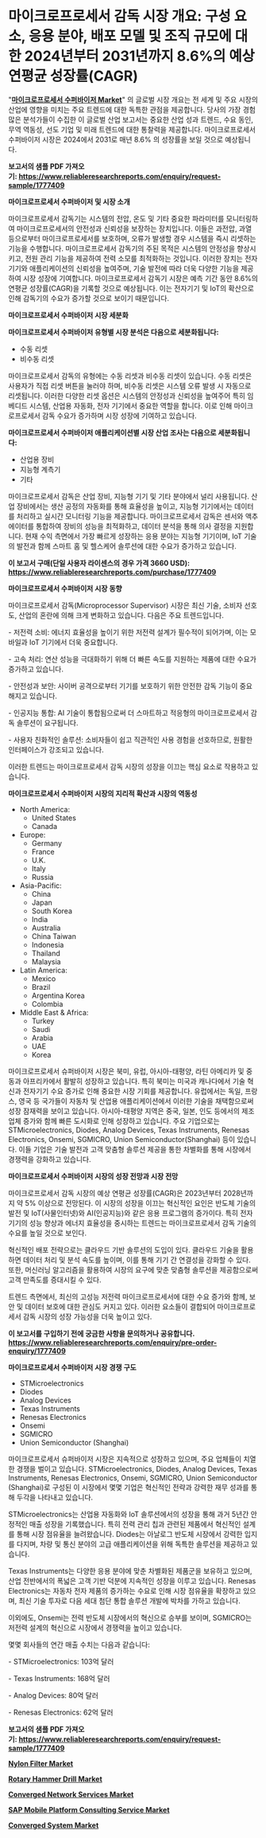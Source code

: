 <p><h1>마이크로프로세서 감독 시장 개요: 구성 요소, 응용 분야, 배포 모델 및 조직 규모에 대한 2024년부터 2031년까지 8.6%의 예상 연평균 성장률(CAGR)</h1></p><p>"<strong><a href="https://www.reliableresearchreports.com/global-microprocessor-supervisor-market-r1777409?utm_campaign=105&utm_medium=7&utm_source=Github&utm_content=ia&utm_term=28112024&utm_id=microprocessor-supervisor">마이크로프로세서 수퍼바이저 Market</a></strong>" 의 글로벌 시장 개요는 전 세계 및 주요 시장의 산업에 영향을 미치는 주요 트렌드에 대한 독특한 관점을 제공합니다. 당사의 가장 경험 많은 분석가들이 수집한 이 글로벌 산업 보고서는 중요한 산업 성과 트렌드, 수요 동인, 무역 역동성, 선도 기업 및 미래 트렌드에 대한 통찰력을 제공합니다. 마이크로프로세서 수퍼바이저 시장은 2024에서 2031로 매년 8.6% 의 성장률을 보일 것으로 예상됩니다.&nbsp;</p>
<p><strong>보고서의 샘플 PDF 가져오기:&nbsp;<a href="https://www.reliableresearchreports.com/enquiry/request-sample/1777409?utm_campaign=105&utm_medium=7&utm_source=Github&utm_content=ia&utm_term=28112024&utm_id=microprocessor-supervisor">https://www.reliableresearchreports.com/enquiry/request-sample/1777409</a></strong></p>
<p><strong>마이크로프로세서 수퍼바이저 및 시장 소개</strong></p>
<p><p>마이크로프로세서 감독기는 시스템의 전압, 온도 및 기타 중요한 파라미터를 모니터링하여 마이크로프로세서의 안전성과 신뢰성을 보장하는 장치입니다. 이들은 과전압, 과열 등으로부터 마이크로프로세서를 보호하며, 오류가 발생할 경우 시스템을 즉시 리셋하는 기능을 수행합니다. 마이크로프로세서 감독기의 주된 목적은 시스템의 안정성을 향상시키고, 전원 관리 기능을 제공하여 전력 소모를 최적화하는 것입니다. 이러한 장치는 전자기기와 애플리케이션의 신뢰성을 높여주며, 기술 발전에 따라 더욱 다양한 기능을 제공하여 시장 성장에 기여합니다. 마이크로프로세서 감독기 시장은 예측 기간 동안 8.6%의 연평균 성장률(CAGR)을 기록할 것으로 예상됩니다. 이는 전자기기 및 IoT의 확산으로 인해 감독기의 수요가 증가할 것으로 보이기 때문입니다.</p></p>
<p><strong>마이크로프로세서 수퍼바이저 시장 세분화</strong></p>
<p><strong>마이크로프로세서 수퍼바이저 유형별 시장 분석은 다음으로 세분화됩니다:</strong></p>
<p><ul><li>수동 리셋</li><li>비수동 리셋</li></ul></p>
<p><p>마이크로프로세서 감독의 유형에는 수동 리셋과 비수동 리셋이 있습니다. 수동 리셋은 사용자가 직접 리셋 버튼을 눌러야 하며, 비수동 리셋은 시스템 오류 발생 시 자동으로 리셋됩니다. 이러한 다양한 리셋 옵션은 시스템의 안정성과 신뢰성을 높여주어 특히 임베디드 시스템, 산업용 자동화, 전자 기기에서 중요한 역할을 합니다. 이로 인해 마이크로프로세서 감독 수요가 증가하며 시장 성장에 기여하고 있습니다.</p></p>
<p><strong>마이크로프로세서 수퍼바이저 애플리케이션별 시장 산업 조사는 다음으로 세분화됩니다:</strong></p>
<p><ul><li>산업용 장비</li><li>지능형 계측기</li><li>기타</li></ul></p>
<p><p>마이크로프로세서 감독은 산업 장비, 지능형 기기 및 기타 분야에서 널리 사용됩니다. 산업 장비에서는 생산 공정의 자동화를 통해 효율성을 높이고, 지능형 기기에서는 데이터를 처리하고 실시간 모니터링 기능을 제공합니다. 마이크로프로세서 감독은 센서와 액추에이터를 통합하여 장비의 성능을 최적화하고, 데이터 분석을 통해 의사 결정을 지원합니다. 현재 수익 측면에서 가장 빠르게 성장하는 응용 분야는 지능형 기기이며, IoT 기술의 발전과 함께 스마트 홈 및 헬스케어 솔루션에 대한 수요가 증가하고 있습니다.</p></p>
<p><strong>이 보고서 구매(단일 사용자 라이센스의 경우 가격 3660 USD): <a href="https://www.reliableresearchreports.com/purchase/1777409?utm_campaign=105&utm_medium=7&utm_source=Github&utm_content=ia&utm_term=28112024&utm_id=microprocessor-supervisor">https://www.reliableresearchreports.com/purchase/1777409</a></strong></p>
<p><strong>마이크로프로세서 수퍼바이저 시장 동향</strong></p>
<p><p>마이크로프로세서 감독(Microprocessor Supervisor) 시장은 최신 기술, 소비자 선호도, 산업의 혼란에 의해 크게 변화하고 있습니다. 다음은 주요 트렌드입니다.</p><p>- 저전력 소비: 에너지 효율성을 높이기 위한 저전력 설계가 필수적이 되어가며, 이는 모바일과 IoT 기기에서 더욱 중요합니다.</p><p>- 고속 처리: 연산 성능을 극대화하기 위해 더 빠른 속도를 지원하는 제품에 대한 수요가 증가하고 있습니다.</p><p>- 안전성과 보안: 사이버 공격으로부터 기기를 보호하기 위한 안전한 감독 기능이 중요해지고 있습니다.</p><p>- 인공지능 통합: AI 기술이 통합됨으로써 더 스마트하고 적응형의 마이크로프로세서 감독 솔루션이 요구됩니다.</p><p>- 사용자 친화적인 솔루션: 소비자들이 쉽고 직관적인 사용 경험을 선호하므로, 원활한 인터페이스가 강조되고 있습니다.</p><p>이러한 트렌드는 마이크로프로세서 감독 시장의 성장을 이끄는 핵심 요소로 작용하고 있습니다.</p></p>
<p><strong>마이크로프로세서 수퍼바이저 시장의 지리적 확산과 시장의 역동성</strong></p>
<p><ul>
    <li>
        North America:
        <ul>
            <li>United States</li>
            <li>Canada</li>
        </ul>
    </li>
    <li>
        Europe:
        <ul>
            <li>Germany</li>
            <li>France</li>
            <li>U.K.</li>
            <li>Italy</li>
            <li>Russia</li>
        </ul>
    </li>
    <li>
        Asia-Pacific:
        <ul>
            <li>China</li>
            <li>Japan</li>
            <li>South Korea</li>
            <li>India</li>
            <li>Australia</li>
            <li>China Taiwan</li>
            <li>Indonesia</li>
            <li>Thailand</li>
            <li>Malaysia</li>
        </ul>
    </li>
    <li>
        Latin America:
        <ul>
            <li>Mexico</li>
            <li>Brazil</li>
            <li>Argentina Korea</li>
            <li>Colombia</li>
        </ul>
    </li>
    <li>
        Middle East & Africa:
        <ul>
            <li>Turkey</li>
            <li>Saudi</li>
            <li>Arabia</li>
            <li>UAE</li>
            <li>Korea</li>
        </ul>
    </li>
    </ul></p>
<p><p>마이크로프로세서 슈퍼바이저 시장은 북미, 유럽, 아시아-태평양, 라틴 아메리카 및 중동과 아프리카에서 활발히 성장하고 있습니다. 특히 북미는 미국과 캐나다에서 기술 혁신과 전자기기 수요 증가로 인해 중요한 시장 기회를 제공합니다. 유럽에서는 독일, 프랑스, 영국 등 국가들이 자동차 및 산업용 애플리케이션에서 이러한 기술을 채택함으로써 성장 잠재력을 보이고 있습니다. 아시아-태평양 지역은 중국, 일본, 인도 등에서의 제조업체 증가와 함께 빠른 도시화로 인해 성장하고 있습니다. 주요 기업으로는 STMicroelectronics, Diodes, Analog Devices, Texas Instruments, Renesas Electronics, Onsemi, SGMICRO, Union Semiconductor(Shanghai) 등이 있습니다. 이들 기업은 기술 발전과 고객 맞춤형 솔루션 제공을 통한 차별화를 통해 시장에서 경쟁력을 강화하고 있습니다.</p></p>
<p><strong>마이크로프로세서 수퍼바이저 시장의 성장 전망과 시장 전망</strong></p>
<p><p>마이크로프로세서 감독 시장의 예상 연평균 성장률(CAGR)은 2023년부터 2028년까지 약 5% 이상으로 전망된다. 이 시장의 성장을 이끄는 혁신적인 요인은 반도체 기술의 발전 및 IoT(사물인터넷)와 AI(인공지능)와 같은 응용 프로그램의 증가이다. 특히 전자기기의 성능 향상과 에너지 효율성을 중시하는 트렌드는 마이크로프로세서 감독 기술의 수요를 높일 것으로 보인다.</p><p>혁신적인 배포 전략으로는 클라우드 기반 솔루션의 도입이 있다. 클라우드 기술을 활용하면 데이터 처리 및 분석 속도를 높이며, 이를 통해 기기 간 연결성을 강화할 수 있다. 또한, 머신러닝 알고리즘을 활용하여 시장의 요구에 맞춘 맞춤형 솔루션을 제공함으로써 고객 만족도를 증대시킬 수 있다.</p><p>트렌드 측면에서, 최신의 고성능 저전력 마이크로프로세서에 대한 수요 증가와 함께, 보안 및 데이터 보호에 대한 관심도 커지고 있다. 이러한 요소들이 결합되어 마이크로프로세서 감독 시장의 성장 가능성을 더욱 높이고 있다.</p></p>
<p><strong>이 보고서를 구입하기 전에 궁금한 사항을 문의하거나 공유합니다. <a href="https://www.reliableresearchreports.com/enquiry/pre-order-enquiry/1777409?utm_campaign=105&utm_medium=7&utm_source=Github&utm_content=ia&utm_term=28112024&utm_id=microprocessor-supervisor">https://www.reliableresearchreports.com/enquiry/pre-order-enquiry/1777409</a></strong></p>
<p><strong>마이크로프로세서 수퍼바이저 시장 경쟁 구도</strong></p>
<p><ul><li>STMicroelectronics</li><li>Diodes</li><li>Analog Devices</li><li>Texas Instruments</li><li>Renesas Electronics</li><li>Onsemi</li><li>SGMICRO</li><li>Union Semiconductor (Shanghai)</li></ul></p>
<p><p>마이크로프로세서 슈퍼바이저 시장은 지속적으로 성장하고 있으며, 주요 업체들이 치열한 경쟁을 벌이고 있습니다. STMicroelectronics, Diodes, Analog Devices, Texas Instruments, Renesas Electronics, Onsemi, SGMICRO, Union Semiconductor (Shanghai)로 구성된 이 시장에서 몇몇 기업은 혁신적인 전략과 강력한 재무 성과를 통해 두각을 나타내고 있습니다.</p><p>STMicroelectronics는 산업용 자동화와 IoT 솔루션에서의 성장을 통해 과거 5년간 안정적인 매출 성장을 기록했습니다. 특히 전력 관리 칩과 관련된 제품에서 혁신적인 설계를 통해 시장 점유율을 늘려왔습니다. Diodes는 아날로그 반도체 시장에서 강력한 입지를 다지며, 차량 및 통신 분야의 고급 애플리케이션을 위해 독특한 솔루션을 제공하고 있습니다.</p><p>Texas Instruments는 다양한 응용 분야에 맞춘 차별화된 제품군을 보유하고 있으며, 산업 전반에서의 폭넓은 고객 기반 덕분에 지속적인 성장을 이루고 있습니다. Renesas Electronics는 자동차 전자 제품의 증가하는 수요로 인해 시장 점유율을 확장하고 있으며, 최신 기술 투자로 다음 세대 첨단 통합 솔루션 개발에 박차를 가하고 있습니다.</p><p>이외에도, Onsemi는 전력 반도체 시장에서의 혁신으로 승부를 보이며, SGMICRO는 저전력 설계의 혁신으로 시장에서 경쟁력을 높이고 있습니다.</p><p>몇몇 회사들의 연간 매출 수치는 다음과 같습니다:</p><p>- STMicroelectronics: 103억 달러</p><p>- Texas Instruments: 168억 달러</p><p>- Analog Devices: 80억 달러</p><p>- Renesas Electronics: 62억 달러</p></p>
<p><strong>보고서의 샘플 PDF 가져오기:&nbsp;<a href="https://www.reliableresearchreports.com/enquiry/request-sample/1777409?utm_campaign=105&utm_medium=7&utm_source=Github&utm_content=ia&utm_term=28112024&utm_id=microprocessor-supervisor">https://www.reliableresearchreports.com/enquiry/request-sample/1777409</a></strong></p>
<p><strong><p><a href="https://github.com/petbigbeepjn/Market-Research-Report-List-1/blob/main/nylon-filter-market.md?utm_campaign=105&utm_medium=7&utm_source=Github&utm_content=ia&utm_term=28112024&utm_id=microprocessor-supervisor">Nylon Filter Market</a></p><p><a href="https://github.com/dmitriyvo6rog/Market-Research-Report-List-1/blob/main/rotary-hammer-drill-market.md?utm_campaign=105&utm_medium=7&utm_source=Github&utm_content=ia&utm_term=28112024&utm_id=microprocessor-supervisor">Rotary Hammer Drill Market</a></p><p><a href="https://www.linkedin.com/pulse/converged-network-services-market-industry-trends-forecast-period-nrfre?utm_campaign=105&utm_medium=7&utm_source=Github&utm_content=ia&utm_term=28112024&utm_id=microprocessor-supervisor">Converged Network Services Market</a></p><p><a href="https://issuu.com/reportprime-2/docs/sap-mobile-platform-consulting-serv_9e95ebf0caae81?utm_campaign=105&utm_medium=7&utm_source=Github&utm_content=ia&utm_term=28112024&utm_id=microprocessor-supervisor">SAP Mobile Platform Consulting Service Market</a></p><p><a href="https://www.linkedin.com/pulse/upcoming-boom-converged-system-market-projections-end-use-application-rst9e?utm_campaign=105&utm_medium=7&utm_source=Github&utm_content=ia&utm_term=28112024&utm_id=microprocessor-supervisor">Converged System Market</a></p></strong></p>
<p></p>
